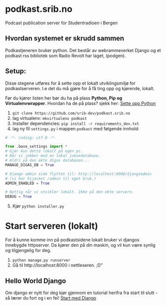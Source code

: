 # podkast.srib.no
Podcast publication server for Studentradioen i Bergen



## Hvordan systemet er skrudd sammen

Podkastjeneren bruker python. Det består av webrammeverket Django  og et podkast rss bibliotek som Radio Revolt har laget, (podgen).

## Setup:
Disse stegene utføres for å sette opp et lokalt utviklingsmiljø for podkastserveren. I.e det du må gjøre for å få ting opp og kjørende, lokalt.

Før du kjører listen her bør du ha på plass **Python, Pip og Virtualenvwrapper**. 
Hvordan ha de på plass? sjekk her: [Sette opp Python](./docs/Sette-opp-Python.md)



1. ```git clone https://github.com/srib-dev/podkast.srib.no```
2. lag virtualenv: ```mkvirtualenv podkast```
3. Installer dependencies: ```pip install -r requirements_dev.txt```
4. lag ny fil `settings.py` i mappen `podkast` med følgende innhold:

```python
# -*- coding: utf-8 -*-

from .base_settings import *
# Gjør kun dette lokalt på egen pc. 
# Når vi jobber med en lokal juksedatabase.
# Aldri på den ekte digas databasen...
MANAGE_DIGAS_DB = True

# Django admin side flyttet til: http://localhost:8000/djangoadmin
# (vi har hijacket /admin til eget bruk.)
ADMIN_ENABLED = True

# Nyttig når vi utvikler lokalt. Ikke på den ekte servern.
DEBUG = True

```
5. Kjør ```python installer.py```


# Start serveren (lokalt)
For å kunne komme inn på podkastsidene lokalt bruker vi djangos innebygde httpserver. Da kjører den på din maskin, og vil kun være synlig og tilgjengelig for deg.

1. ```python manage.py runserver```
2. Gå til http://localhost:8000 i nettleseren. ;D"


## Hello World Django

Om django er nytt for deg kjør gjennom en tutorial herifra fra start til slutt - så lærer du fort og i en fei!
[Start med Django](https://www.djangoproject.com/start/)
